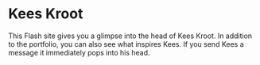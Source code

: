 <!--
  id: 2181
  slug: kees-kroot
  type: fortpolio
  categories: front end, 3D, Flash, backend
  tags: 3D, CMS, HTML, XML, ActionScript, cool shit
  clients: Pool Worldwide
  collaboration: Krijn van Noordwijk
  prizes: FWA
  thumbnail: kees3.jpg
  image: kees3.jpg
  images: keesfwa.jpg, kees.jpg, kees0.jpg, kees1.jpg, kees2.jpg, kees3.jpg, kees4.jpg, kees5.jpg
  inCv: false
  inPortfolio: true
  dateFrom: 2009-03-01
  dateTo: 2009-04-01
-->

# Kees Kroot

<p>This Flash site gives you a glimpse into the head of Kees Kroot. In addition to the portfolio, you can also see what inspires Kees. If you send Kees a message it immediately pops into his head.</p>
